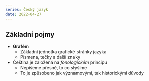 ```yaml
---
series: Český jazyk
date: 2022-04-27
---
```

## Základní pojmy
- **Grafém**
	- Základní jednotka grafické stránky jazyka
	- Písmena, tečky a další znaky
- Čeština je založená na *fonologickém* principu
	- Nepíšeme přesně, to co slyšíme
	- To je způsobeno jak významovými, tak historickými důvody
